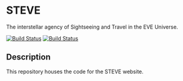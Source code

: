 # STEVE

The interstellar agency of Sightseeing and Travel in the EVE Universe.

[![Build Status](https://img.shields.io/travis/Ionaru/eve-utils/master.svg?style=for-the-badge)](https://travis-ci.org/Ionaru/steve)
[![Build Status](https://img.shields.io/github/tag/Ionaru/steve.svg?style=for-the-badge)](https://github.com/Ionaru/steve/blob/master/CHANGELOG.md)

## Description

This repository houses the code for the STEVE website.
